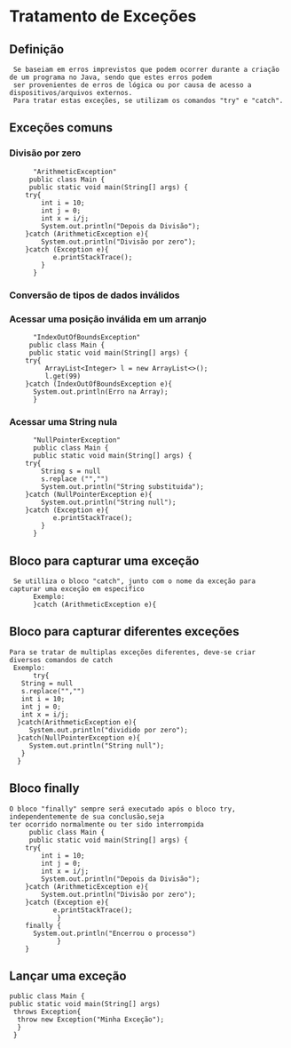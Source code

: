 # Tratamento de Exceções
## Definição
     Se baseiam em erros imprevistos que podem ocorrer durante a criação de um programa no Java, sendo que estes erros podem 
     ser provenientes de erros de lógica ou por causa de acesso a dispositivos/arquivos externos.
     Para tratar estas exceções, se utilizam os comandos "try" e "catch".
## Exceções comuns
### Divisão por zero
          "ArithmeticException"
         public class Main {
	     public static void main(String[] args) {
		try{
			int i = 10;
			int j = 0;
			int x = i/j;
			System.out.println("Depois da Divisão");
		}catch (ArithmeticException e){
			System.out.println("Divisão por zero");
		}catch (Exception e){
               e.printStackTrace();
            }
          }
### Conversão de tipos de dados inválidos
### Acessar uma posição inválida em um arranjo
          "IndexOutOfBoundsException"
	     public class Main {
	     public static void main(String[] args) {
		try{
		     ArrayList<Integer> l = new ArrayList<>();
		     l.get(99)
		}catch (IndexOutOfBoundsException e){
		  System.out.println(Erro na Array);
		  }
### Acessar uma String nula
          "NullPointerException"
          public class Main {
          public static void main(String[] args) {
		try{
			String s = null
			s.replace ("","")
			System.out.println("String substituida");
		}catch (NullPointerException e){
			System.out.println("String null");
		}catch (Exception e){
               e.printStackTrace();
            }
          }
					
## Bloco para capturar uma exceção
     Se utilliza o bloco "catch", junto com o nome da exceção para capturar uma exceção em especifico
          Exemplo:
          }catch (ArithmeticException e){
## Bloco para capturar diferentes exceções
	Para se tratar de multiplas exceções diferentes, deve-se criar diversos comandos de catch
	 Exemplo:
          try{
	   String = null
	   s.replace("","")
	   int i = 10;
	   int j = 0;
	   int x = i/j;
	  }catch(ArithmeticException e){
  	     System.out.println("dividido por zero");
	  }catch(NullPointerException e){
	     System.out.println("String null");
	   }
	  }

## Bloco finally
	O bloco "finally" sempre será executado após o bloco try, independentemente de sua conclusão,seja 
	ter ocorrido normalmente ou ter sido interrompida
         public class Main {
	     public static void main(String[] args) {
		try{
			int i = 10;
			int j = 0;
			int x = i/j;
			System.out.println("Depois da Divisão");
		}catch (ArithmeticException e){
			System.out.println("Divisão por zero");
		}catch (Exception e){
               e.printStackTrace();
                }
		finally {
		  System.out.println("Encerrou o processo")
             	}
		}
	
## Lançar uma exceção
	public class Main {
	public static void main(String[] args)
	 throws Exception{
	  throw new Exception("Minha Exceção");
	  }
	 }
